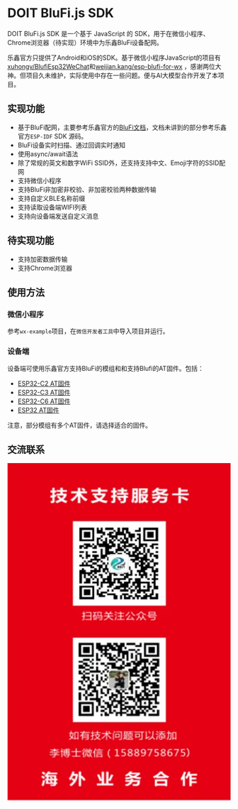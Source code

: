 # DOIT BluFi.js SDK
DOIT BluFi.js SDK 是一个基于 JavaScript 的 SDK，用于在微信小程序、Chrome浏览器（待实现）环境中为乐鑫BluFi设备配网。

乐鑫官方只提供了Android和iOS的SDK。基于微信小程序JavaScript的项目有[xuhongv/BlufiEsp32WeChat](https://github.com/xuhongv/BlufiEsp32WeChat)和[weijian.kang/esp-blufi-for-wx](https://gitee.com/weijian.kang/esp-blufi-for-wx) ，感谢两位大神。但项目久未维护，实际使用中存在一些问题。便与AI大模型合作开发了本项目。

## 实现功能

* 基于BluFi配网，主要参考乐鑫官方的[BluFi文档](https://docs.espressif.com/projects/esp-idf/zh_CN/latest/esp32c2/api-guides/ble/blufi.html)，文档未讲到的部分参考乐鑫官方`ESP-IDF` SDK 源码。
* BluFi设备实时扫描、通过回调实时通知
* 使用async/await语法
* 除了常规的英文和数字WiFi SSID外，还支持支持中文、Emoji字符的SSID配网
* 支持微信小程序
* 支持BluFi非加密非校验、非加密校验两种数据传输
* 支持自定义BLE名称前缀
* 支持读取设备端WIFI列表
* 支持向设备端发送自定义消息

## 待实现功能
* 支持加密数据传输
* 支持Chrome浏览器

## 使用方法

### 微信小程序
参考`wx-example`项目，在`微信开发者工具`中导入项目并运行。 

### 设备端
设备端可使用乐鑫官方支持BluFi的模组和和支持Blufi的AT固件。包括：
* [ESP32-C2 AT固件](https://docs.espressif.com/projects/esp-at/zh_CN/latest/esp32c2/AT_Binary_Lists/index.html)
* [ESP32-C3 AT固件](https://docs.espressif.com/projects/esp-at/zh_CN/latest/esp32c3/AT_Binary_Lists/index.html)
* [ESP32-C6 AT固件](https://docs.espressif.com/projects/esp-at/zh_CN/latest/esp32c6/AT_Binary_Lists/index.html)
* [ESP32 AT固件](https://docs.espressif.com/projects/esp-at/zh_CN/latest/esp32/AT_Binary_Lists/index.html)

注意，部分模组有多个AT固件，请选择适合的固件。

## 交流联系
![](docs/tech-support.png)